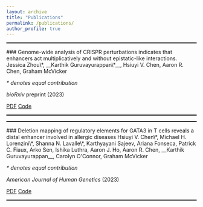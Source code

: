 ```yaml
---
layout: archive
title: "Publications"
permalink: /publications/
author_profile: true
---
```


<hr style="height:3px;border:none;color:#333;background-color:#333;">
### Genome-wide analysis of CRISPR perturbations indicates that enhancers act multiplicatively and without epistatic-like interactions.
Jessica Zhou\*, __Karthik Guruvayurappan\*__, Hsiuyi V. Chen, Aaron R. Chen, Graham McVicker

_* denotes equal contribution_

_bioRxiv_ preprint (2023)

[PDF](https://www.biorxiv.org/content/10.1101/2023.04.26.538501v1.full.pdf) [Code](https://github.com/mcvickerlab/GLiMMIRS)
<hr style="height:3px;border:none;color:#333;background-color:#333;">


<hr style="height:3px;border:none;color:#333;background-color:#333;">
### Deletion mapping of regulatory elements for GATA3 in T cells reveals a distal enhancer involved in allergic diseases
Hsiuyi V. Chen\*, Michael H. Lorenzini\*, Shanna N. Lavalle\*, Karthyayani Sajeev, Ariana Fonseca, Patrick C. Fiaux, Arko Sen, Ishika Luthra, Aaron J. Ho, Aaron R. Chen, __Karthik Guruvayurappan__, Carolyn O'Connor, Graham McVicker

_* denotes equal contribution_

_American Journal of Human Genetics_ (2023)

[PDF](https://www.cell.com/ajhg/pdf/S0002-9297(23)00092-7.pdf) [Code](https://github.com/patfiaux/RELICS)
<hr style="height:3px;border:none;color:#333;background-color:#333;">





